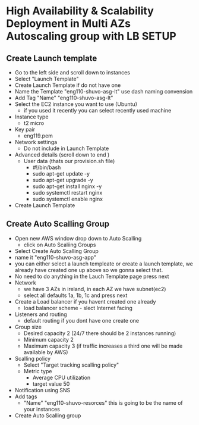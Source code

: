 # High Availability & Scalability Deployment in Multi AZs Autoscaling group with LB SETUP

## Create Launch template
- Go to the left side and scroll down to instances
- Select "Launch Template"
- Create Launch Template if do not have one
- Name the Template "eng110-shuvo-asg-lt" use dash naming convension
- Add Tag "Name" "eng110-shuvo-asg-lt"
- Select the EC2 instance you want to use (Ubuntu)
  - if you used it recently you can select recently used machine
- Instance type
  - t2 micro
- Key pair 
   - eng119.pem
- Network settinga
  - Do not include in Launch Template
- Advanced details (scroll down to end )
   - User data (thats our provision.sh file)
      - #!/bin/bash
      - sudo apt-get update -y
      - sudo apt-get upgrade -y
      - sudo apt-get install nginx -y
      - sudo systemctl restart nginx
      - sudo systemctl enable nginx
- Create Launch Template
## Create Auto Scalling Group
- Open new AWS window drop down to Auto Scalling
  - click on Auto Scaliing Groups 
- Select Create Auto Scalling Group
- name it "eng110-shuvo-asg-app"
- you can either select a launch templeate or create a launch template, we already have created one up above so we gonna select that.
- No need to do anything in the Lauch Template page press next
- Network
  - we have 3 AZs in ireland, in each AZ we have subnet(ec2)
  - select all defaults 1a, 1b, 1c and press next
- Create a Load balancer if you havent created one already
  - load balancer scheme - slect Internet facing
- Listeners and routing
  - default routing if you dont have one create one
- Group size
   - Desired capacity 2 (24/7 there should be 2 instances running)
   - Minimum capacity 2
   - Maximum capacity 3 (if traffic increases a third one will be made available by AWS)
- Scalling policy
  - Select "Target tracking scalling policy"
  - Metric type
     - Average CPU utilization
     - target value 50
- Notification using SNS
- Add tags
   - "Name" "eng110-shuvo-resorces" this is going to be the name of your instances
- Create Auto Scalling group 


